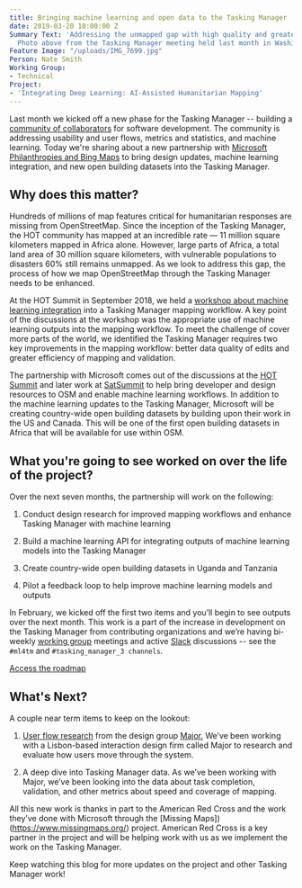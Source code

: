 ```yaml
---
title: Bringing machine learning and open data to the Tasking Manager
date: 2019-03-20 10:00:00 Z
Summary Text: 'Addressing the unmapped gap with high quality and greater efficiency.
  Photo above from the Tasking Manager meeting held last month in Washington, DC. '
Feature Image: "/uploads/IMG_7699.jpg"
Person: Nate Smith
Working Group:
- Technical
Project:
- 'Integrating Deep Learning: AI-Assisted Humanitarian Mapping'
---
```


Last month we kicked off a new phase for the Tasking Manager -- building a [community of collaborators](https://www.hotosm.org/updates/a-community-of-collaborators-for-the-tasking-manager/) for software development. The community is addressing usability and user flows, metrics and statistics, and machine learning. Today we're sharing about a new partnership with [Microsoft Philanthropies and Bing Maps](https://www.microsoft.com/en-us/ai/ai-for-humanitarian-action) to bring design updates, machine learning integration, and new open building datasets into the Tasking Manager.

## Why does this matter?

Hundreds of millions of map features critical for humanitarian responses are missing from OpenStreetMap. Since the inception of the Tasking Manager, the HOT community has mapped at an incredible rate — 11 million square kilometers mapped in Africa alone. However, large parts of Africa, a total land area of 30 million square kilometers, with vulnerable populations to disasters 60% still remains unmapped. As we look to address this gap, the process of how we map OpenStreetMap through the Tasking Manager needs to be enhanced. 

At the HOT Summit in September 2018, we held a [workshop about machine learning integration](https://www.hotosm.org/updates/integrating-machine-learning-into-the-tasking-manager/) into a Tasking Manager mapping workflow. A key point of the discussions at the workshop was the appropriate use of machine learning outputs into the mapping workflow. To meet the challenge of cover more parts of the world, we identified the Tasking Manager requires two key improvements in the mapping workflow: better data quality of edits and greater efficiency of mapping and validation.

The partnership with Microsoft comes out of the discussions at the [HOT Summit](https://www.hotosm.org/updates/hot-summit-at-foss4g-2018-combining-communities-in-dar-es-salaam/) and later work at [SatSummit](https://2018.satsummit.io/) to help bring developer and design resources to OSM and enable machine learning workflows. In addition to the machine learning updates to the Tasking Manager, Microsoft will be creating country-wide open building datasets by building upon their work in the US and Canada. This will be one of the first open building datasets in Africa that will be available for use within OSM.

## What you're going to see worked on over the life of the project?

Over the next seven months, the partnership will work on the following: 

1. Conduct design research for improved mapping workflows and enhance Tasking Manager with machine learning

2. Build a machine learning API for integrating outputs of machine learning models into the Tasking Manager

3. Create country-wide open building datasets in Uganda and Tanzania

4. Pilot a feedback loop to help improve machine learning models and outputs

In February, we kicked off the first two items and you’ll begin to see outputs over the next month. This work is a part of the increase in development on the Tasking Manager from contributing organizations and we’re having bi-weekly [working group](https://github.com/hotosm/tasking-manager/wiki/TM-Working-Group-Meeting-Details) meetings and active [Slack](https://slack.hotosm.org/) discussions -- see the `#ml4tm` and `#tasking_manager_3 channels`.

<p>
<div class="highlight-options"><a href="https://github.com/hotosm/tasking-manager/projects" class="btn btn-primary btn-block btn-chevron">Access the roadmap</a></div>
</p>

## What's Next?

A couple near term items to keep on the lookout: 

1. [User flow research](https://github.com/hotosm/projects/issues/12) from the design group [Major.](http://wegomajor.com/) We’ve been working with a Lisbon-based interaction design firm called Major to research and evaluate how users move through the system. 

2. A deep dive into Tasking Manager data. As we’ve been working with Major, we’ve been looking into the data about task completion, validation, and other metrics about speed and coverage of mapping. 

All this new work is thanks in part to the American Red Cross and the work they’ve done with Microsoft through the [Missing Maps])(https://www.missingmaps.org/) project. American Red Cross is a key partner in the project and will be helping work with us as we implement the work on the Tasking Manager. 

Keep watching this blog for more updates on the project and other Tasking Manager work!